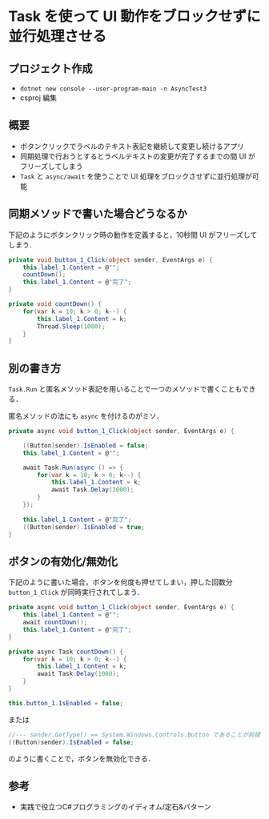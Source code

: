 # Task を使って UI 動作をブロックせずに並行処理させる

## プロジェクト作成

- `dotnet new console --user-program-main -n AsyncTest3`
- csproj 編集

## 概要

- ボタンクリックでラベルのテキスト表記を継続して変更し続けるアプリ
- 同期処理で行おうとするとラベルテキストの変更が完了するまでの間 UI がフリーズしてしまう
- `Task` と `async/await` を使うことで UI 処理をブロックさせずに並行処理が可能

## 同期メソッドで書いた場合どうなるか

下記のようにボタンクリック時の動作を定義すると，10秒間 UI がフリーズしてしまう．

```cs
private void button_1_Click(object sender, EventArgs e) {
    this.label_1.Content = @"";
    countDown();
    this.label_1.Content = @"完了";
}

private void countDown() {
    for(var k = 10; k > 0; k--) {
        this.label_1.Content = k;
        Thread.Sleep(1000);
    }
}
```

## 別の書き方

`Task.Run` と匿名メソッド表記を用いることで一つのメソッドで書くこともできる．

匿名メソッドの法にも `async` を付けるのがミソ．

```cs
private async void button_1_Click(object sender, EventArgs e) {

    ((Button)sender).IsEnabled = false;
    this.label_1.Content = @"";

    await Task.Run(async () => {
        for(var k = 10; k > 0; k--) {
            this.label_1.Content = k;
            await Task.Delay(1000);
        }
    });
    
    this.label_1.Content = @"完了";
    ((Button)sender).IsEnabled = true;
}
```

## ボタンの有効化/無効化

下記のように書いた場合，ボタンを何度も押せてしまい，押した回数分 `button_1_Click` が同時実行されてしまう．

```cs
private async void button_1_Click(object sender, EventArgs e) {
    this.label_1.Content = @"";
    await countDown();
    this.label_1.Content = @"完了";
}

private async Task countDown() {
    for(var k = 10; k > 0; k--) {
        this.label_1.Content = k;
        await Task.Delay(1000);
    }
}
```

```cs
this.button_1.IsEnabled = false;
```

または

```cs
//--- sender.GetType() == System.Windows.Controls.Button であることが前提
((Button)sender).IsEnabled = false;
```

のように書くことで，ボタンを無効化できる．


## 参考

- 実践で役立つC#プログラミングのイディオム/定石&パターン
